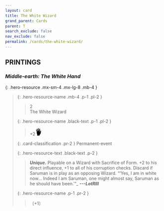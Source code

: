 ```yaml
---
layout: card
title: The White Wizard
grand_parent: Cards
parent: T
search_exclude: false
nav_exclude: false
permalink: /cards/the-white-wizard/
---
```


## PRINTINGS


### _Middle-earth: The White Hand_

{: .hero-resource .mx-sm-4 .mx-lg-8 .mb-4 }
> {: .hero-resource-name .mb-4 .p-1 .pl-2 }
> > <div class="card-mp">2</div>
> > <div class="card-name">The White Wizard</div>
>
> {: .hero-resource-name .black-text .p-1 .pl-2 }
> > +2![](/assets/images/di.svg)
>
> {: .card-classification .pr-2 }
> Permanent-event
>
> {: .hero-resource-text .black-text .p-2 }
> > _**Unique.**_ Playable on a Wizard with Sacrifice of Form. +2 to his direct influence, +1 to all of his corruption checks. Discard if Saruman is in play as an opposing Wizard.   “‘Yes, I am in white now... Indeed I am Saruman, one might almost say, Saruman as he should have been.’”_ ***---LotRIII*** 
> 
> {: .hero-resource-name .p-1 .pr-2 }
> > <div class="card-shield"></div>
> > <div class="card-corruption">〔+1〕</div>
